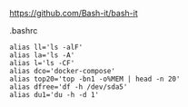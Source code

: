 https://github.com/Bash-it/bash-it

.bashrc

```
alias ll='ls -alF'
alias la='ls -A'
alias l='ls -CF'
alias dco='docker-compose'
alias top20='top -bn1 -o%MEM | head -n 20'
alias dfree='df -h /dev/sda5'
alias du1='du -h -d 1'
```
